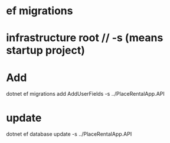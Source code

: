 ﻿# ef migrations

# infrastructure root // -s (means startup project)
# Add
dotnet ef migrations add AddUserFields -s ../PlaceRentalApp.API

# update
dotnet ef database update -s ../PlaceRentalApp.API
